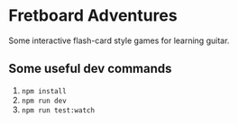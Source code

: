 # Fretboard Adventures

Some interactive flash-card style games for learning guitar.

## Some useful dev commands

1. `npm install`
1. `npm run dev`
1. `npm run test:watch`
